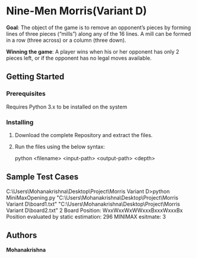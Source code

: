 # Nine-Men Morris(Variant D)

**Goal**: The object of the game is to remove an opponent’s pieces by forming lines of three pieces (“mills”) along any of the 16 lines. A mill can be formed in a row (three across) or a column (three down).

**Winning the game**: A player wins when his or her opponent has only 2 pieces left, or if the opponent has no legal moves available.

## Getting Started

### Prerequisites

Requires Python 3.x to be installed on the system


### Installing

1. Download the complete Repository and extract the files.

2. Run the files using the below syntax:

    python \<filename\> \<input-path\> \<output-path\> \<depth\>

## Sample Test Cases 

C:\Users\Mohanakrishna\Desktop\Project\Morris Variant D>python MiniMaxOpening.py "C:\Users\Mohanakrishna\Desktop\Project\Morris Variant D\board1.txt" "C:\Users\Mohanakrishna\Desktop\Project\Morris Variant D\board2.txt" 2
Board Position: WxxWxxWxWWxxxBxxxWxxxBx
Position evaluated by static estimation: 296
MINIMAX esitmate: 3


## Authors

**Mohanakrishna**

